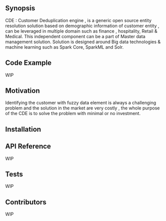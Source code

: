 ## Synopsis

CDE : Customer Deduplication engine , is a generic open source entity resolution solution based on demographic information of customer entity , can be leveraged in multiple domain such as finance , hospitality,  Retail & Medical. This independent component can be a part of Master data management solution. Solution is designed around Big data technologies & machine learning such as Spark Core, SparkML and Solr.


## Code Example
WIP

## Motivation

Identifying the customer with fuzzy data element is always a challenging problem and the solution in the market are very costly , the whole purpose of the CDE is to solve the problem with minimal or no investment. 
## Installation


## API Reference
WIP

## Tests
WIP

## Contributors
WIP
